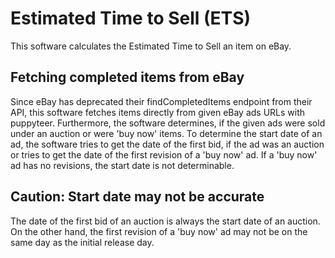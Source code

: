 # Estimated Time to Sell (ETS)
This software calculates the Estimated Time to Sell an item on eBay.

## Fetching completed items from eBay
Since eBay has deprecated their findCompletedItems endpoint from their API, this software fetches items directly from given eBay ads URLs with puppyteer. Furthermore, the software determines, if the given ads were sold under an auction or were 'buy now' items. To determine the start date of an ad, the software tries to get the date of the first bid, if the ad was an auction or tries to get the date of the first revision of a 'buy now' ad. If a 'buy now' ad has no revisions, the start date is not determinable.

## Caution: Start date may not be accurate
The date of the first bid of an auction is always the start date of an auction. On the other hand, the first revision of a 'buy now' ad may not be on the same day as the initial release day.